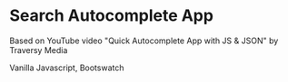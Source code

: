 # Search Autocomplete App

Based on YouTube video "Quick Autocomplete App with JS & JSON" by Traversy Media

Vanilla Javascript, Bootswatch
